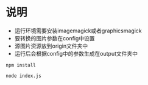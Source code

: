 # 说明

- 运行环境需要安装imagemagick或者graphicsmagick
- 要转换的图片参数在config中设置
- 源图片资源放到origin文件夹中
- 运行后会根据config中的参数生成在output文件夹中

```
npm install

node index.js

```
